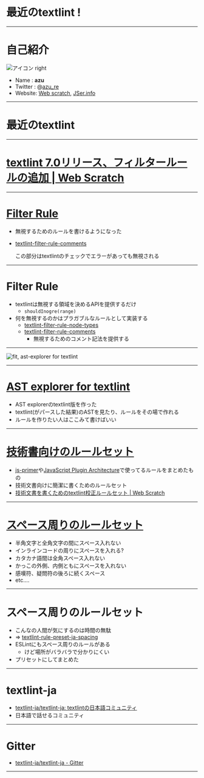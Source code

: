 # 最近のtextlint !

----

# 自己紹介

![アイコン right](https://github.com/azu.png)

- Name : **azu**
- Twitter : @[azu_re](https://twitter.com/azu_re)
- Website: [Web scratch], [JSer.info]

[Web scratch]: http://efcl.info/ "Web scratch"
[JSer.info]: http://jser.info/ "JSer.info"

-----

# 最近のtextlint


-----

# [textlint 7.0リリース、フィルタールールの追加 | Web Scratch](http://efcl.info/2016/06/30/textlint7.0/ "textlint 7.0リリース、フィルタールールの追加 | Web Scratch")

-----

# [Filter Rule](https://github.com/textlint/textlint/blob/master/docs/filter-rule.md)

- 無視するためのルールを書けるようになった
- [textlint-filter-rule-comments](https://github.com/textlint/textlint-filter-rule-comments "textlint-filter-rule-comments")

	<!-- textlint-disable -->

	この部分はtextlintのチェックでエラーがあっても無視される

	<!-- textlint-enable -->

------
# Filter Rule

- textlintは無視する領域を決めるAPIを提供するだけ
	- `shouldInogre(range)`
- 何を無視するのかはプラガブルなルールとして実装する
	- [textlint-filter-rule-node-types](https://github.com/textlint/textlint-filter-rule-node-types "textlint-filter-rule-node-types")
	- [textlint-filter-rule-comments](https://github.com/textlint/textlint-filter-rule-comments "textlint-filter-rule-comments")
		- 無視するためのコメント記法を提供する

------


![fit, ast-explorer for textlint](https://raw.githubusercontent.com/textlint/textlint/master/docs/resources/ast-explorer.png)

-----

# [AST explorer for textlint](https://textlint.github.io/astexplorer/ "AST explorer for textlint")


- AST explorerのtextlint版を作った
- textlint(がパースした結果)のASTを見たり、ルールをその場で作れる
- ルールを作りたい人はここみて書けばいい

------

# [技術書向けのルールセット](https://github.com/textlint-ja/textlint-rule-preset-ja-technical-writing)

- [js-primer](https://github.com/asciidwango/js-primer "js-primer")や[JavaScript Plugin Architecture](https://github.com/azu/JavaScript-Plugin-Architecture "JavaScript Plugin Architecture")で使ってるルールをまとめたもの
- 技術文書向けに簡潔に書くためのルールセット
- [技術文書を書くためのtextlint校正ルールセット | Web Scratch](http://efcl.info/2016/07/13/textlint-rule-preset-ja-technical-writing/ "技術文書を書くためのtextlint校正ルールセット | Web Scratch")

-----

# [スペース周りのルールセット](https://github.com/textlint-ja/textlint-rule-spacing)

- 半角文字と全角文字の間にスペース入れない
- インラインコードの周りにスペースを入れる?
- カタカナ語間は全角スペース入れない
- かっこの外側、内側ともにスペースを入れない
- 感嘆符、疑問符の後ろに続くスペース
- etc....

------

# スペース周りのルールセット

- こんなの人間が気にするのは時間の無駄
- => [textlint-rule-preset-ja-spacing](https://github.com/textlint-ja/textlint-rule-spacing "textlint-rule-preset-ja-spacing")
- ESLintにもスペース周りのルールがある
	- けど場所がバラバラで分かりにくい
- プリセットにしてまとめた

----

# textlint-ja

- [textlint-ja/textlint-ja: textlintの日本語コミュニティ](https://github.com/textlint-ja/textlint-ja "textlint-ja/textlint-ja: textlintの日本語コミュニティ")
- 日本語で話せるコミュニティ


-----

# Gitter

- [textlint-ja/textlint-ja - Gitter](https://gitter.im/textlint-ja/textlint-ja "textlint-ja/textlint-ja - Gitter")


-----